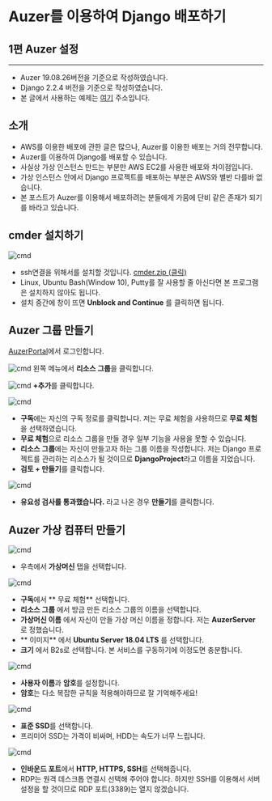 # Auzer를 이용하여 Django 배포하기
## 1편 Auzer 설정
------------------------
* Auzer 19.08.26버전을 기준으로 작성하였습니다. 
* Django 2.2.4 버전을 기준으로 작성하였습니다. 
* 본 글에서 사용하는 예제는 [여기](https://github.com/KoEonYack/Everyone-Exercise)  주소입니다.



## 소개
- AWS를 이용한 배포에 관한 글은 많으나, Auzer를 이용한 배포는 거의 전무합니다. 
- Auzer를 이용하여 Django를 배포할 수 있습니다. 
- 사실상 가상 인스턴스 만드는 부분만 AWS EC2를 사용한 배포와 차이점입니다. 
- 가상 인스턴스 안에서 Django 프로젝트를 배포하는 부분은 AWS와 별반 다를바 없습니다.  
- 본 포스트가 Auzer를 이용해서 배포하려는 분들에게 가뭄에 단비 같은 존재가 되기를 바라고 있습니다.

## cmder 설치하기
![cmd](1.JPG)
- ssh연결을 위해서를 설치할 것입니다. [cmder.zip (클릭)](https://github.com/cmderdev/cmder/releases/download/v1.3.2/cmder.zip) 
- Linux, Ubuntu Bash(Window 10), Putty를 잘 사용할 줄 아신다면 본 프로그램은 설치하지 않아도 됩니다.
- 설치 중간에 창이 뜨면 __Unblock and Continue__ 를 클릭하면 됩니다. 

## Auzer 그룹 만들기

[AuzerPortal](https://portal.azure.com/)에서 로그인합니다.

![cmd](2.JPG)
왼쪽 메뉴에서 **리소스 그룹**을 클릭합니다.

![cmd](3.JPG)
**+추가**를 클릭합니다.

![cmd](4.JPG)
- **구독**에는 자신의 구독 정로를 클릭합니다. 저는 무료 체험을 사용하므로 **무료 체험**을 선택하였습니다.
- **무료 체험**으로 리소스 그룹을 만들 경우 일부 기능을 사용을 못할 수 있습니다.
- **리소스 그룹**에는 자신이 만들고자 하는 그룹 이름을 작성합니다. 저는 Django 프로젝트를 관리하는 리소스가 될 것이므로 **DjangoProject**라고 이름을 지었습니다. 
- **검토 + 만들기**를 클릭합니다. 

![cmd](5.JPG)
- **유요성 검사를 통과했습니다.** 라고 나온 경우 **만들기**를 클릭합니다.

## Auzer 가상 컴퓨터 만들기
![cmd](6.JPG)
- 우측에서 **가상머신** 탭을 선택합니다.

![cmd](7.JPG)
- **구독**에서 ** 무료 체험** 선택합니다.
- **리소스 그룹** 에서 방금 만든 리소스 그룹의 이름을 선택합니다. 
- **가상머신 이름** 에서 자신이 만들 가상 머신 이름을 정합니다. 저는 **AuzerServer** 로 정했습니다.
- ** 이미지** 에서 **Ubuntu Server 18.04 LTS** 를 선택합니다.
- **크기** 에서 B2s로 선택합니다. 본 서비스를 구동하기에 이정도면 충분합니다. 


![cmd](8.JPG)
- **사용자 이름**과 **암호**를 설정합니다. 
- **암호**는 다소 복잡한 규칙을 적용해야하므로 잘 기억해주세요!

![cmd](9.JPG)
- **표준 SSD**를 선택합니다.
- 프리미어 SSD는 가격이 비싸며, HDD는 속도가 너무 느립니다.

![cmd](10.JPG)
- **인바운드 포트**에서 **HTTP, HTTPS, SSH**를 선택해줍니다.
- RDP는 원격 데스크톱 연결시 선택해 주어야 합니다. 하지만 SSH를 이용해서 서버 설정을 할 것이므로 RDP 포트(3389)는 열지 않겠습니다. 
